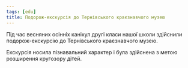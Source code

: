 ```yaml
---
tags: [edu]
title: Подорож-екскурсія до Тернівського краєзнавчого музею
---
```


Під час весняних осінніх канікул другі класи нашої школи здійснили подорож-екскурсію до Тернівського краєзнавчого музею.

Екскурсія носила пізнавальний характер і була здійснена з метою розширення кругозору дітей.

<slideshow id="72157675722642615"></slideshow>
